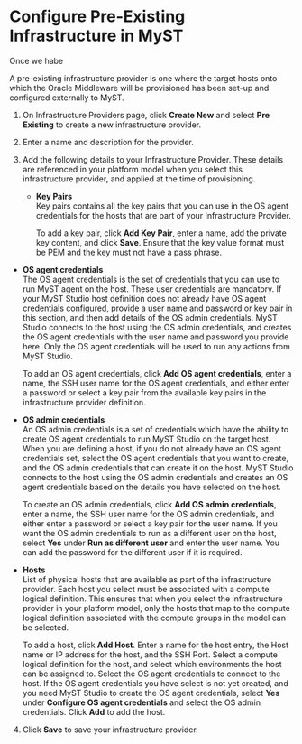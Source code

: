 # Configure Pre-Existing Infrastructure in MyST
Once we habe 


A pre-existing infrastructure provider is one where the target hosts onto which the Oracle Middleware will be provisioned has been set-up and configured externally to MyST.


1. On Infrastructure Providers page, click **Create New** and select **Pre Existing** to create a new infrastructure provider.
2. Enter a name and description for the provider.
3. Add the following details to your Infrastructure Provider. These details are referenced in your platform model when you select this infrastructure provider, and applied at the time of provisioning.

    * **Key Pairs**  
      Key pairs contains all the key pairs that you can use in the OS agent credentials for the hosts that are part of your Infrastructure Provider.  

      To add a key pair, click **Add Key Pair**, enter a name, add the private key content, and click **Save**. Ensure that the key value format must be PEM and the key must not have a pass phrase.

  * **OS agent credentials**  
    The OS agent credentials is the set of credentials that you can use to run MyST agent on the host. These user credentials are mandatory. If your MyST Studio host definition does not already have OS agent credentials configured, provide a user name and password or key pair in this section, and then add details of the OS admin credentials. MyST Studio connects to the host using the OS admin credentials, and creates the OS agent credentials with the user name and password you provide here. Only the OS agent credentials will be used to run any actions from MyST Studio.

    To add an OS agent credentials, click **Add OS agent credentials**, enter a name, the SSH user name for the OS agent credentials, and either enter a password or select a key pair from the available key pairs in the infrastructure provider definition.

  * **OS admin credentials**  
    An OS admin credentials is a set of credentials which have the ability to create OS agent credentials to run MyST Studio on the target host. When you are defining a host, if you do not already have an OS agent credentials set, select the OS agent credentials that you want to create, and the OS admin credentials that can create it on the host. MyST Studio connects to the host using the OS admin credentials and creates an OS agent credentials based on the details you have selected on the host.

    To create an OS admin credentials, click **Add OS admin credentials**, enter a name, the SSH user name for the OS admin credentials, and either enter a password or select a key pair for the user name. If you want the OS admin credentials to run as a different user on the host, select **Yes** under **Run as different user** and enter the user name. You can add the password for the different user if it is required.

  * **Hosts**  
    List of physical hosts that are available as part of the infrastructure provider. Each host you select must be associated with a compute logical definition. This ensures that when you select the infrastructure provider in your platform model, only the hosts that map to the compute logical definition associated with the compute groups in the model can be selected.

    To add a host, click **Add Host**. Enter a name for the host entry, the Host name or IP address for the host, and the SSH Port. Select a compute logical definition for the host, and select which environments the host can be assigned to. Select the OS agent credentials to connect to the host. If the OS agent credentials you have select is not yet created, and you need MyST Studio to create the OS agent credentials, select **Yes** under **Configure OS agent credentials** and select the OS admin credentials. Click **Add** to add the host.

4. Click **Save** to save your infrastructure provider.